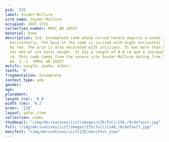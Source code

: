 ```yaml
---
pid: '235'
label: Snyder-McClure
site_name: Snyder-McClure
occupied: 1687-1715
collection_number: RMSC AR 18557
material: bone
description: 324. Incomplete comb whose carved handle depicts a snake in an arch placed
  horizontally. The base of the comb is incised with eight horizontal lines grouped
  by two. The arch is also decorated with incisions. It had more than 9 teeth accounting
  for 44% of its total height. It has a length of 8.8 cm and a residual width of 4.2
  cm. This comb comes from the seneca site Snyder McClure dating from 17 10- 1740
  AD. J.-C. (RMSC AR 18557
motifs: single; snake; arbor;
teeth: '9'
fragmentation: incomplete
context_type: unk
gender:
age:
placement:
length (cm): '8.8'
width (cm): '4.2'
order: '234'
layout: qatar_item
collection: combs
thumbnail: "/img/derivatives/iiif/images/235/full/250,/0/default.jpg"
full: "/img/derivatives/iiif/images/235/full/1140,/0/default.jpg"
manifest: "/img/derivatives/iiif/235/manifest.json"
---
```

